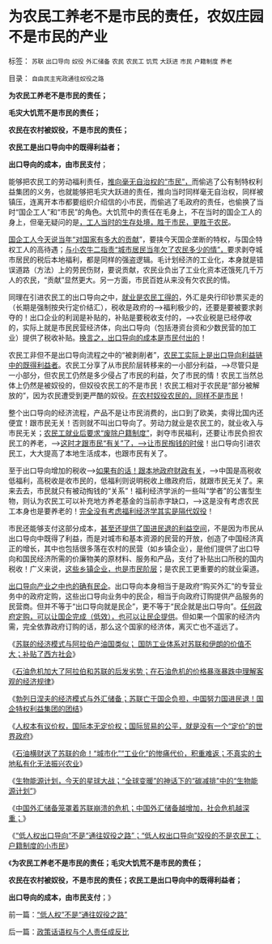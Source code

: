 # 为农民工养老不是市民的责任，农奴庄园不是市民的产业

标签： `苏联` `出口导向` `奴役` `外汇储备` `农民` `农民工` `饥荒` `大跃进` `市民` `户籍制度` `养老` 

目录： `自由民主宪政通往奴役之路`

**为农民工养老不是市民的责任；**

**毛灾大饥荒不是市民的责任；**

**农民在农村被奴役，不是市民的责任；**

**农民工是出口导向中的既得利益者；**

**出口导向的成本，由市民支付**；

能够把农民工的劳动福利责任，[推向毫无自治权的“市民”，](../../../2009/10/30/全国被剥离的国民福利集中在几个城市分发好吗？.md)而偷逃了公有制特权利益集团的义务，也就能够把毛灾大跃进的责任，推向当时同样毫无自治权，同样被镇压，连离开本市都要组织介绍信的小市民，而偷逃了毛政府的责任，也偷换了当时“国企工人”和“市民”的角色。大饥荒中的责任在毛身上，不在当时的国企工人的身上，但毫无疑问的是[，工人当时的生存处境，胜于市民，更胜于农民](../../../2009/8/6/一些可怜人有其可憎之处.md)。

[国企工人今天说当年“对国家有多大的贡献](../../../2012/5/23/苏联亡于国企垄断，中国努力国进民退！.md)”，要挟今天国企垄断的特权，与国企特权工人的高待遇；[与小农牛二指责“城市居民当年欠了农民多少的情”，](../../../2011/6/3/善恶的公式与极端的牛二.md)要求剥夺城市居民的税后本地福利，都是同样的强盗逻辑。毛计划经济的工业化，本身就是错误道路（方法）上的劳民伤财，要说贡献，农民业负出了工业化资本还饿死几千万人的农民，“贡献”显然更大。另一方面，市民百姓从来没有欠农民的情。

同理在引进农民工的出口导向之中，[就业是农民工得的](../../../2009/9/19/农民工对地方经济发展的贡献为零！GDP除外.md)，外汇是央行印钞票买走的（长期是强制按央行定价结汇），税收是政府的——>福利极少的，还要是要被要求剥夺的！出口企业的利润是补贴的，补贴是要税收支付的，——>农业税是已经停收的，实际上就是市民民营经济体，向出口导向（包括港资台资和少数民营的加工业）提供了税收补贴。[换言之，出口导向的成本是市民付出的](../../../2010/5/29/富士康类廉价出口企业对中国没有贡献.md)！

农民工非但不是出口导向流程之中的“被剥削者”，[农民工实际上是出口导向利益链中的既得利益者](../../../2011/11/18/农民工不因人口红利，农业费改税过程关系重大.md)。农民工分享了从市民阶层转移来的一小部分利益，——>尽管只是一小部分，但农民工仍然是多少侵占了市民的利益，欠了市民的情！农民工当然总体上仍然是被奴役的，但奴役农民工的不是市民！农民工相对于农民是“部分被解放的”，因为农民遭受到更严酷的奴役。[在农村奴役农民的，同样不是市民](../../../2011/11/28/土地私有化改革的必要性和国企的关系.md)！

整个出口导向的经济流程，产品不是让市民消费的，出口到了欧美，卖得比国内还便宜！跟市民无关！否则就不叫出口导向了。劳动力就业是农民工的，就业收入与市民无关；[农民工就业后要求“废除户籍制度”](../../../2010/3/6/向移民倾斜，居民如何实现“安居乐业”呢.md)，剥夺市民福利，还要让市民负担农民工的养老，——>[这时才跟市民“有关”了，——>让市民掏钱的时侯](../../../2010/3/5/“反户籍制度”的根源就是小农意识.md)！出口导向引进农民工，大大提高了本地生活成本，也跟市民有关了。

至于出口导向增加的税收——>[如果有的话！跟本地政府财政有关](../../../2012/1/17/“废除户籍(自治)制度＋高房价限制移民”恶毒在那里？.md)，——>中国是高税收低福利，高税收是收市民的，低福利则说明税收上缴政府后，就跟市民无关了。来来去去，市民就只有被动掏钱的“关系”！福利经济学派的一些叫“学者”的公害型生物，则认为农民工可以补充地方养老基金的当前赤字缺口，——>这是没有考虑农民工本身也是要养老的！[完全没有考虑福利经济学其实是隔代奴役](../../../2011/9/21/隔代奴役！通向中世纪地狱的大门向欧美打开.md)！

市民还能够支付这部分成本，[甚至还提供了国进民退的利益空间](http://blog.sina.com.cn/s/blog_5563a64d0102e1sf.html)，不是因为市民从出口导向中既得了利益，而是对城市和基本资源的民营的开放，创造了中国经济真正的增长，其中也包括很多落在农村的民营（如乡镇企业），是他们提供了出口导向和国民经济所需的价廉物美的原材料、服务和产品，支付了补贴出口所税的国内税收！广义来说，[这些乡镇企业，也是市民阶层](../../../2009/5/4/低估人民币汇率让农民工增加就业了吗？.md)；是农民工更重要的的就业渠道。

[出口导向产业之中也的确有民企](../../../2010/5/28/欧美日汇率走低是补贴进口冲销中国外汇债权.md)。出口导向本身相当于是政府“购买外汇”的专营业务中的政府定购，这些出口导向业务中的民企，相当于向政府订购提供产品服务的民营商。但并不等于“出口导向就是民企”，更不等于“民企就是出口导向”。[任何政府定购，可以让国企完成（低效），也可以让民企提供](../../../2008/11/10/行政命令拉动不了内需，凯恩斯主义的老调重弹.md)。但如果一个国家的经济内需，完全依靠政府订购的话，那么这个国家的经济体，离灭亡也不遥远了。

《[苏联的经济模式与阿拉伯产油国类似；
国防工业体系对苏联和伊朗的价值不大；补贴了西方社会](../../../2012/5/23/苏联的经济模式与阿拉伯产油国和伊朗.md)》

《[石油危机加大了阿拉伯和苏联的后发劣势；在石油危机的价格暴涨暴跌中理解客观的经济规律](../../../2012/5/23/石油危机发横财，延误了苏联改革而灭亡.md)》

《[勃列日涅夫的经济模式与外汇储备；苏联亡于国企负担，中国努力国进民退！国企特权利益集团的团结](../../../2012/5/23/苏联亡于国企垄断，中国努力国进民退！.md)》

《[人权本有议价权，国际本无定价权；国际贸易的公平，就是没有一个“定价”的世界政府](../../../2012/5/24/人权有议价权，国际无定价权.md)》

《[石油横财送了苏联的命！“城市化”“工业化”的惨痛代价，积重难返；不真实的土地私有化无法振兴农业](../../../2012/5/24/石油横财维稳十几年，送了苏联的命！.md)》

《[生物能源计划，今天的星球大战；“全球变暖”的神话下的“碳减排”中的“生物能源计划”](../../../2012/5/24/生物能源计划，今天的星球大战.md)》

《[中国外汇储备笼罩着苏联崩溃的危机；中国外汇储备越增加，社会危机越深重；](../../../2012/5/25/苏联的外汇储备笼罩着国家崩溃的危机.md)》

《[“低人权出口导向”不是“通往奴役之路”；“低人权出口导向”奴役的不是农民工；户籍制度的小市民](../../../2012/5/25/“低人权”不是“通往奴役之路”.md)》

《**为农民工养老不是市民的责任；毛灾大饥荒不是市民的责任；**

**农民在农村被奴役，不是市民的责任；农民工是出口导向中的既得利益者；**

**出口导向的成本，由市民支付**；》



前一篇：[“低人权”不是“通往奴役之路”](../../../2012/5/25/“低人权”不是“通往奴役之路”.md)

后一篇：[政策话语权与个人责任成反比](../../../2012/5/25/政策话语权与个人责任成反比.md)